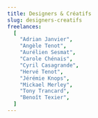 ```yaml
---
title: Designers & Créatifs
slug: designers-creatifs
freelances:
  [
    "Adrian Janvier",
    "Angèle Tenot",
    "Aurélien Sesmat",
    "Carole Chénais",
    "Cyril Casagrande",
    "Hervé Tenot",
    "Jérémie Knops",
    "Mickael Merley",
    "Tony Trancard",
    "Benoît Texier",
  ]
---
```


<!-- Les designers & créatifs font des trucs super cools ! -->
